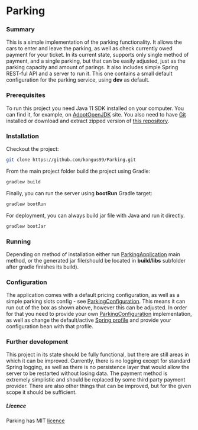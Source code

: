 # Parking
### Summary
This is a simple implementation of the parking functionality. It allows the cars to enter and leave the parking, 
as well as check currently owed payment for your ticket. In its current state, supports only single method of payment, 
and a single parking, but that can be easily adjusted, just as the parking capacity and amount of parings. 
It also includes simple Spring REST-ful API and a server to run it. This one contains a small default configuration 
for the parking service, using **dev** as default.
### Prerequisites
To run this project you need Java 11 SDK installed on your computer. You can find it, for example, on 
[AdoptOpenJDK](https://adoptopenjdk.net) site. You also need to have [Git](https://git-scm.com/) installed or download and
extract zipped version of [this repository](https://github.com/kongus99/Parking).
### Installation 
Checkout the project:
```bash
git clone https://github.com/kongus99/Parking.git
```
From the main project folder build the project using Gradle:
```bash
gradlew build
```
Finally, you can run the server using **bootRun** Gradle target:
```bash
gradlew bootRun
```
For deployment, you can always build jar file with Java and run it directly.
```bash
gradlew bootJar
```
### Running
Depending on method of installation either run 
[ParkingApplication](https://github.com/kongus99/Parking/blob/master/src/main/java/org/parking/ParkingApplication.java)
main method, or the generated jar file(should be located in **build/libs** subfolder after gradle finishes its build).
### Configuration
The application comes with a default pricing configuration, as well as a simple parking slots config - see 
[ParkingConfiguration](https://github.com/kongus99/Parking/blob/master/src/main/java/org/parking/conf/ParkingConfiguration.java). 
This means it can run out of the box as shown above, however this can be adjusted. In order for that you need to provide your
own [ParkingConfiguration](https://github.com/kongus99/Parking/blob/master/src/main/java/org/parking/conf/ParkingConfiguration.java) implementation,
as well as change the default/active [Spring profile](https://www.baeldung.com/spring-profiles) and provide your configuration bean with that profile.
### Further development
This project in its state should be fully functional, but there are still areas in which it can be improved. Currently, there is no logging
except for standard Spring logging, as well as there is no persistence layer that would allow the server to be restarted without
losing data. The payment method is extremely simplistic and should be replaced by some third party payment provider. There are also other
things that can be improved, but for the given scope it should be sufficient.

##### Licence
Parking has MIT [licence](https://github.com/kongus99/Parking/LICENCE)
 
